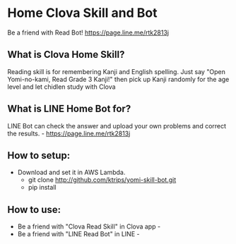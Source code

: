 # Home Clova Skill and Bot
Be a friend with Read Bot! https://page.line.me/rtk2813j

## What is Clova Home Skill?
Reading skill is for remembering Kanji and English spelling.
Just say "Open Yomi-no-kami, Read Grade 3 Kanji!" then pick up Kanji randomly for the age level and let chidlen study with Clova
## What is LINE Home Bot for?
LINE Bot can check the answer and upload your own problems and correct the results. - https://page.line.me/rtk2813j

## How to setup:
- Download and set it in AWS Lambda.
  - git clone http://github.com/ktrips/yomi-skill-bot.git
  - pip install

## How to use:
- Be a friend with "Clova Read Skill" in Clova app - 
- Be a friend with "LINE Read Bot" in LINE -
